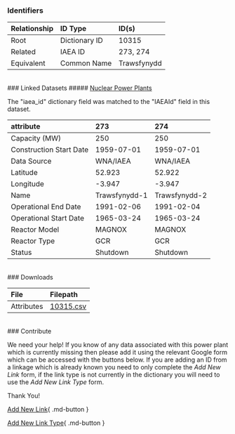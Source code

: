 ### Identifiers

| Relationship   | ID Type       | ID(s)       |
|:---------------|:--------------|:------------|
| Root           | Dictionary ID | 10315       |
| Related        | IAEA ID       | 273, 274    |
| Equivalent     | Common Name   | Trawsfynydd |

<br>
### Linked Datasets
##### <a href="https://osuked.github.io/Power-Station-Dictionary/datasets/nuclear-power-plants">Nuclear Power Plants</a>



The "iaea_id" dictionary field was matched to the "IAEAId" field in this dataset.

| attribute               | 273           | 274           |
|:------------------------|:--------------|:--------------|
| Capacity (MW)           | 250           | 250           |
| Construction Start Date | 1959-07-01    | 1959-07-01    |
| Data Source             | WNA/IAEA      | WNA/IAEA      |
| Latitude                | 52.923        | 52.922        |
| Longitude               | -3.947        | -3.947        |
| Name                    | Trawsfynydd-1 | Trawsfynydd-2 |
| Operational End Date    | 1991-02-06    | 1991-02-04    |
| Operational Start Date  | 1965-03-24    | 1965-03-24    |
| Reactor Model           | MAGNOX        | MAGNOX        |
| Reactor Type            | GCR           | GCR           |
| Status                  | Shutdown      | Shutdown      |


<br>
### Downloads


| File       | Filepath                                                                              |
|:-----------|:--------------------------------------------------------------------------------------|
| Attributes | [10315.csv](https://osuked.github.io/Power-Station-Dictionary/object_attrs/10315.csv) |


<br>
### Contribute

We need your help! If you know of any data associated with this power plant which is currently missing then please add it using the relevant Google form which can be accessed with the buttons below.  If you are adding an ID from a linkage which is already known you need to only complete the *Add New Link* form, if the link type is not currently in the dictionary you will need to use the *Add New Link Type* form.

Thank You!

[Add New Link](https://docs.google.com/forms/d/e/1FAIpQLSc5jRsQ7NgiLLXbwo9PUdwTQyuqbRwThltG56-o6NVSe7E_nw/viewform?usp=pp_url&entry.251912331=10315){ .md-button }

[Add New Link Type](https://docs.google.com/forms/d/e/1FAIpQLSdQfLmfOR0Vw4Z7gDQAIhBbqIifd1RuSFPKmDQpROhOqjo7ew/viewform?usp=pp_url&entry.2141539628=10315){ .md-button }